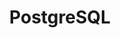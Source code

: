 ---
title: PostgreSQL
slug: postgresql
summary: 老牌强大的开源数据库
help_available: false
is_new: false
categories:
- data
---